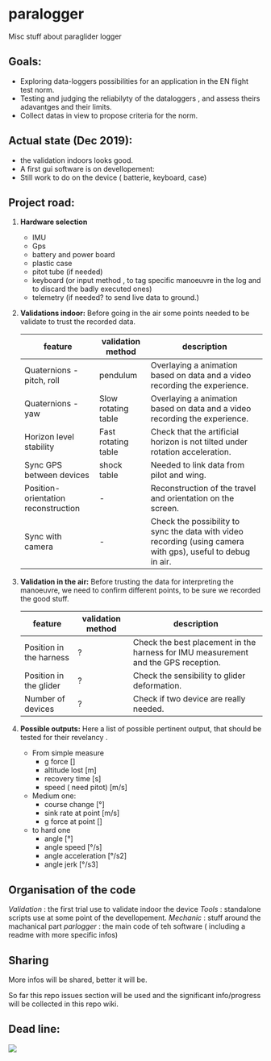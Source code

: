 # paralogger
Misc stuff about paraglider logger

## Goals:
* Exploring data-loggers possibilities for an application in the EN flight test norm.
* Testing and judging the reliabilyty of the dataloggers , and assess theirs adavantges and their limits.
* Collect datas in view to propose criteria for the norm.

## Actual state (Dec 2019):
* the validation indoors looks good.
* A first gui software is on devellopement:
* Still work to do on the device ( batterie, keyboard, case)

## Project road:
1. **Hardware selection**

    * IMU
    * Gps
    * battery and power board
    * plastic case
    * pitot tube (if needed)
    * keyboard (or input method , to tag specific manoeuvre in the log  and to discard the badly executed ones)
    * telemetry (if needed?  to send live data to ground.)

2. **Validations indoor:**
    Before going in the air some points needed to be validate to trust the recorded data.

    feature|  validation method | description
    ------------ | ------------- | ------------- 
    Quaternions - pitch, roll | pendulum | Overlaying a animation based on data and a video recording the experience.
    Quaternions - yaw| Slow rotating table | Overlaying a animation based on data and a video recording the experience.
    Horizon level stability | Fast rotating table | Check that the artificial horizon is not tilted under rotation acceleration.
    Sync GPS between devices | shock table | Needed to link data from pilot and wing.
    Position-orientation reconstruction | -  | Reconstruction of the travel and orientation on the screen.
    Sync with camera | - |Check the possibility to sync the data with video recording (using camera with gps), useful to debug in air.


3. **Validation in the air:**
    Before trusting the data for interpreting the manoeuvre, we need to confirm different points, to be sure we recorded the good stuff.

    feature|  validation method | description
    ------------ |  ------------- | ------------- 
    Position in the harness  | ? |Check the best placement in the harness for IMU measurement and the GPS reception.
    Position in the glider | ? |Check the sensibility to glider deformation.
    Number of devices  | ? |Check if two device are really needed.


4. **Possible outputs:**
Here a list of possible pertinent output, that should be tested for their revelancy .

    * From simple measure 
        * g force [] 
        * altitude lost [m]
        * recovery time [s]
        * speed ( need pitot) [m/s]
    * Medium one:
        * course change [°]
        * sink rate at point [m/s]
        * g force at point []
    * to hard one 
        * angle [°]
        * angle speed [°/s]
        * angle acceleration [°/s2]
        * angle jerk [°/s3]


## Organisation of the code
*Validation* : the first trial use to validate indoor the device
*Tools* : standalone scripts use at some point of the devellopement.
*Mechanic* : stuff around the machanical part 
*parlogger* : the main code  of teh software ( including a readme with more specific infos)



## Sharing
More infos will be shared, better  it will be.

So far this repo issues section will be used  and the significant info/progress will be collected in this repo wiki.

## Dead line:

![](https://imgs.xkcd.com/comics/estimating_time.png)

[https://xkcd.com/1658/]: https://xkcd.com/1658/

